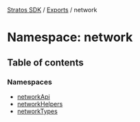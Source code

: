 [Stratos SDK](../README.md) / [Exports](../modules.md) / network

# Namespace: network

## Table of contents

### Namespaces

- [networkApi](network.networkApi.md)
- [networkHelpers](network.networkHelpers.md)
- [networkTypes](network.networkTypes.md)
